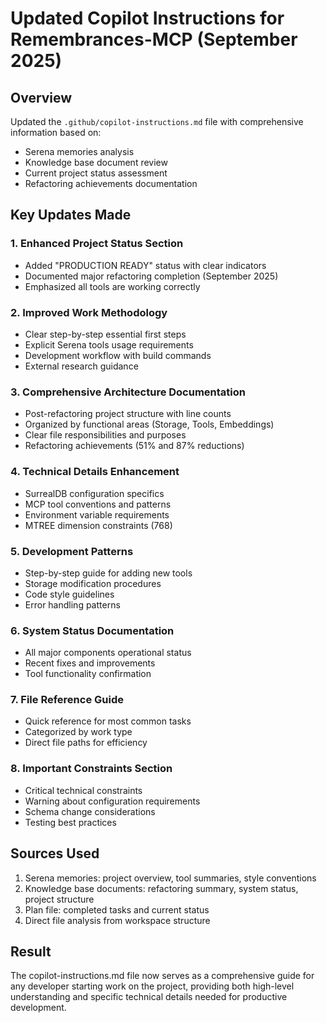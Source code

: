 # Updated Copilot Instructions for Remembrances-MCP (September 2025)

## Overview
Updated the `.github/copilot-instructions.md` file with comprehensive information based on:
- Serena memories analysis
- Knowledge base document review
- Current project status assessment
- Refactoring achievements documentation

## Key Updates Made

### 1. Enhanced Project Status Section
- Added "PRODUCTION READY" status with clear indicators
- Documented major refactoring completion (September 2025)
- Emphasized all tools are working correctly

### 2. Improved Work Methodology
- Clear step-by-step essential first steps
- Explicit Serena tools usage requirements
- Development workflow with build commands
- External research guidance

### 3. Comprehensive Architecture Documentation
- Post-refactoring project structure with line counts
- Organized by functional areas (Storage, Tools, Embeddings)
- Clear file responsibilities and purposes
- Refactoring achievements (51% and 87% reductions)

### 4. Technical Details Enhancement
- SurrealDB configuration specifics
- MCP tool conventions and patterns
- Environment variable requirements
- MTREE dimension constraints (768)

### 5. Development Patterns
- Step-by-step guide for adding new tools
- Storage modification procedures
- Code style guidelines
- Error handling patterns

### 6. System Status Documentation
- All major components operational status
- Recent fixes and improvements
- Tool functionality confirmation

### 7. File Reference Guide
- Quick reference for most common tasks
- Categorized by work type
- Direct file paths for efficiency

### 8. Important Constraints Section
- Critical technical constraints
- Warning about configuration requirements
- Schema change considerations
- Testing best practices

## Sources Used
1. Serena memories: project overview, tool summaries, style conventions
2. Knowledge base documents: refactoring summary, system status, project structure
3. Plan file: completed tasks and current status
4. Direct file analysis from workspace structure

## Result
The copilot-instructions.md file now serves as a comprehensive guide for any developer starting work on the project, providing both high-level understanding and specific technical details needed for productive development.